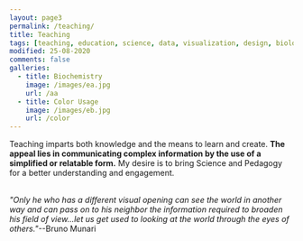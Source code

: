 ```yaml
---
layout: page3
permalink: /teaching/
title: Teaching
tags: [teaching, education, science, data, visualization, design, biology, chemistry]
modified: 25-08-2020
comments: false
galleries:
  - title: Biochemistry
    image: /images/ea.jpg
    url: /aa
  - title: Color Usage
    image: /images/eb.jpg
    url: /color
---
```


Teaching imparts both knowledge and the means to learn and create. **The appeal lies in communicating complex information by the use of a simplified or relatable form.** My desire is to bring Science and Pedagogy for a better understanding and engagement.
<br/>
<br/>


_"Only he who has a different visual opening can see the world in another way and can pass on to his neighbor the information required to broaden his field of view...let us get used to looking at the world through the eyes of others."_--Bruno Munari
